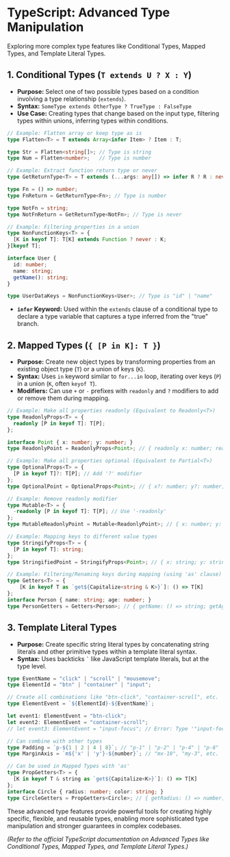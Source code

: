# TypeScript: Advanced Type Manipulation

Exploring more complex type features like Conditional Types, Mapped Types, and Template Literal Types.

## 1. Conditional Types (`T extends U ? X : Y`)

*   **Purpose:** Select one of two possible types based on a condition involving a type relationship (`extends`).
*   **Syntax:** `SomeType extends OtherType ? TrueType : FalseType`
*   **Use Case:** Creating types that change based on the input type, filtering types within unions, inferring types within conditions.

```typescript
// Example: Flatten array or keep type as is
type Flatten<T> = T extends Array<infer Item> ? Item : T;

type Str = Flatten<string[]>; // Type is string
type Num = Flatten<number>;   // Type is number

// Example: Extract function return type or never
type GetReturnType<T> = T extends (...args: any[]) => infer R ? R : never;

type Fn = () => number;
type FnReturn = GetReturnType<Fn>; // Type is number

type NotFn = string;
type NotFnReturn = GetReturnType<NotFn>; // Type is never

// Example: Filtering properties in a union
type NonFunctionKeys<T> = {
  [K in keyof T]: T[K] extends Function ? never : K;
}[keyof T];

interface User {
  id: number;
  name: string;
  getName(): string;
}

type UserDataKeys = NonFunctionKeys<User>; // Type is "id" | "name"
```

*   **`infer` Keyword:** Used within the `extends` clause of a conditional type to declare a type variable that captures a type inferred from the "true" branch.

## 2. Mapped Types (`{ [P in K]: T }`)

*   **Purpose:** Create new object types by transforming properties from an existing object type (`T`) or a union of keys (`K`).
*   **Syntax:** Uses `in` keyword similar to `for...in` loop, iterating over keys (`P`) in a union (`K`, often `keyof T`).
*   **Modifiers:** Can use `+` or `-` prefixes with `readonly` and `?` modifiers to add or remove them during mapping.

```typescript
// Example: Make all properties readonly (Equivalent to Readonly<T>)
type ReadonlyProps<T> = {
  readonly [P in keyof T]: T[P];
};

interface Point { x: number; y: number; }
type ReadonlyPoint = ReadonlyProps<Point>; // { readonly x: number; readonly y: number; }

// Example: Make all properties optional (Equivalent to Partial<T>)
type OptionalProps<T> = {
  [P in keyof T]?: T[P]; // Add '?' modifier
};
type OptionalPoint = OptionalProps<Point>; // { x?: number; y?: number; }

// Example: Remove readonly modifier
type Mutable<T> = {
  -readonly [P in keyof T]: T[P]; // Use '-readonly'
};
type MutableReadonlyPoint = Mutable<ReadonlyPoint>; // { x: number; y: number; }

// Example: Mapping keys to different value types
type StringifyProps<T> = {
  [P in keyof T]: string;
};
type StringifiedPoint = StringifyProps<Point>; // { x: string; y: string; }

// Example: Filtering/Renaming keys during mapping (using 'as' clause)
type Getters<T> = {
    [K in keyof T as `get${Capitalize<string & K>}`]: () => T[K]
};
interface Person { name: string; age: number; }
type PersonGetters = Getters<Person>; // { getName: () => string; getAge: () => number; }
```

## 3. Template Literal Types

*   **Purpose:** Create specific string literal types by concatenating string literals and other primitive types within a template literal syntax.
*   **Syntax:** Uses backticks `` ` `` like JavaScript template literals, but at the type level.

```typescript
type EventName = "click" | "scroll" | "mousemove";
type ElementId = "btn" | "container" | "input";

// Create all combinations like "btn-click", "container-scroll", etc.
type ElementEvent = `${ElementId}-${EventName}`;

let event1: ElementEvent = "btn-click";
let event2: ElementEvent = "container-scroll";
// let event3: ElementEvent = "input-focus"; // Error: Type '"input-focus"' is not assignable...

// Can combine with other types
type Padding = `p-${1 | 2 | 4 | 8}`; // "p-1" | "p-2" | "p-4" | "p-8"
type MarginAxis = `m${'x' | 'y'}-${number}`; // "mx-10", "my-3", etc.

// Can be used in Mapped Types with 'as'
type PropGetters<T> = {
  [K in keyof T & string as `get${Capitalize<K>}`]: () => T[K]
};
interface Circle { radius: number; color: string; }
type CircleGetters = PropGetters<Circle>; // { getRadius: () => number; getColor: () => string; }
```

These advanced type features provide powerful tools for creating highly specific, flexible, and reusable types, enabling more sophisticated type manipulation and stronger guarantees in complex codebases.

*(Refer to the official TypeScript documentation on Advanced Types like Conditional Types, Mapped Types, and Template Literal Types.)*